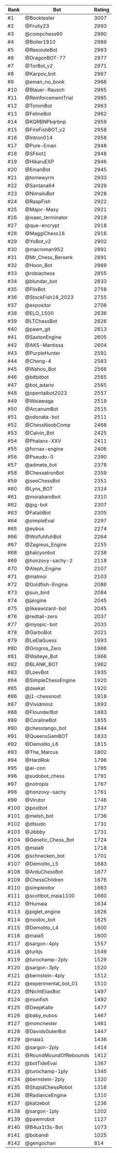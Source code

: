 Rank|Bot|Rating
---|---|---
#1|@Booktester|3007
#2|@Fruity23|2993
#3|@compchess60|2990
#4|@Boller1910|2989
#5|@ResoluteBot|2983
#6|@DragonBOT-77|2977
#7|@TorBot_v2|2971
#8|@Karpov_bot|2967
#9|@eman_no_book|2966
#10|@Blauer-Rausch|2965
#11|@ReinforcementTrial|2965
#12|@ToromBot|2963
#13|@FelineBot|2962
#14|@KQRBNPkqrbnp|2959
#15|@FireFishBOT_v2|2958
#16|@Intron014|2958
#17|@Pure-Eman|2948
#18|@SFbot1|2948
#19|@HikaruEXP|2946
#20|@EmanBot|2945
#21|@tomewyrm|2933
#22|@Santana64|2929
#23|@NimsiluBot|2928
#24|@RaspFish|2922
#25|@Major-Maxy|2921
#26|@isaac_terminator|2919
#27|@que-encrypt|2918
#28|@MaggiChess16|2916
#29|@YoBot_v2|2902
#30|@macroman952|2891
#31|@Mr_Chess_Berserk|2891
#32|@Hoon_Bot|2869
#33|@robiachess|2855
#34|@blundar_bot|2833
#35|@FlixBot|2758
#36|@StockFish16_2023|2755
#37|@expositor|2708
#38|@ELO_1500|2636
#39|@LTChessBot|2626
#40|@pawn_git|2613
#41|@SaxtonEngine|2605
#42|@AKS-Mantissa|2604
#43|@PurpleHunter|2591
#44|@Cheng-4|2583
#45|@Wahoo_Bot|2568
#46|@bitbitbot|2565
#47|@bot_adario|2565
#48|@opentalbot2023|2557
#49|@Weiawaga|2519
#50|@ArcanumBot|2515
#51|@odonata-bot|2511
#52|@ChessNoobComp|2468
#53|@Calvin_Bot|2425
#54|@Phalanx-XXV|2411
#55|@fornax-engine|2406
#56|@Pseudo-0|2390
#57|@admete_bot|2378
#58|@ChessatronBot|2359
#59|@seeChessBot|2351
#60|@Lynx_BOT|2324
#61|@morabandbot|2310
#62|@jpg-bot|2307
#63|@FataliiBot|2305
#64|@simpleEval|2297
#65|@eubos|2274
#66|@WolfuhfuhBot|2264
#67|@Zagreus_Engine|2255
#68|@halcyonbot|2238
#69|@honzovy-sachy-2|2118
#70|@Aleph_Engine|2107
#71|@matmoi|2103
#72|@Goldfish-Engine|2086
#73|@sun_bird|2084
#74|@jangine|2045
#75|@likeawizard-bot|2045
#76|@redtail-zero|2037
#77|@myopic-bot|2033
#78|@GarboBot|2021
#79|@LeElaGuess|1993
#80|@Grogros_Zero|1966
#81|@Walleye_Bot|1966
#82|@BLANK_BOT|1962
#83|@LoevBot|1935
#84|@SimpleChessEngine|1920
#85|@zeekat|1920
#86|@j1-chessnost|1918
#87|@Vividmind|1893
#88|@FlounderBot|1883
#89|@CoralineBot|1855
#90|@chesstango_bot|1844
#91|@QueensGamBOT|1833
#92|@Demolito_L6|1815
#93|@The_Marcus|1802
#94|@HardRok|1796
#95|@ai-con|1795
#96|@sudobot_chess|1791
#97|@notropis|1767
#98|@honzovy-sachy|1761
#99|@Virutor|1746
#100|@postbot|1737
#101|@melsh_bot|1736
#102|@dtsudo|1731
#103|@Jibbby|1731
#104|@Genetic_Chess_Bot|1724
#105|@maia9|1718
#106|@schnecken_bot|1701
#107|@Demolito_L5|1683
#108|@ArduChessBot|1677
#109|@ChessChildren|1676
#110|@simplexitor|1663
#111|@scottbot_maia1100|1660
#112|@Humaia|1634
#113|@piglet_engine|1626
#114|@noobic_bot|1625
#115|@Demolito_L4|1600
#116|@maia5|1600
#117|@sargon-4ply|1557
#118|@turkjs|1549
#119|@turochamp-2ply|1529
#120|@sargon-3ply|1520
#121|@bernstein-4ply|1512
#122|@experimental_bot_01|1510
#123|@NichtEliasBot|1497
#124|@munfish|1492
#125|@DeepKalle|1477
#126|@baby_eubos|1467
#127|@monchester|1461
#128|@DavidsGuterBot|1447
#129|@maia1|1436
#130|@sargon-2ply|1414
#131|@RoundMoundOfRebounds|1412
#132|@botTideEval|1367
#133|@turochamp-1ply|1345
#134|@bernstein-2ply|1320
#135|@StupidChessRobot|1316
#136|@RadianceEngine|1310
#137|@katzebot|1236
#138|@sargon-1ply|1202
#139|@pawnrobot|1127
#140|@B4ux1t3s-Bot|1073
#141|@bobandi|1025
#142|@gengochan|814
